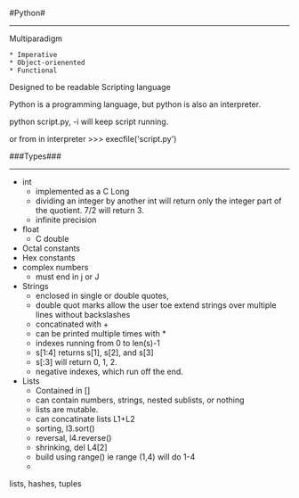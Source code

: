 #Python#
__________
Multiparadigm

	* Imperative
	* Object-orienented
	* Functional
Designed to be readable
Scripting language

Python is a programming language, but python is also an interpreter.

python script.py, -i will keep script running.

or from in interpreter
\>\>\> execfile('script.py')

###Types###
___________
 * int
	* implemented as a C Long
	* dividing an integer by another int will return only the integer part of the quotient. 7/2 will return 3. 
	* infinite precision
 * float
	* C double
* Octal constants
* Hex constants
* complex numbers
	* must end in j or J
* Strings
	* enclosed in single or double quotes, 
	* double quot marks allow the user toe extend strings over multiple lines without backslashes
	* concatinated with +
	* can be printed multiple times with *
	* indexes running from 0 to len(s)-1
	* s[1:4] returns s[1], s[2], and s[3]
	* s[:3] will return 0, 1, 2. 
	* negative indexes, which run off the end. 
* Lists
	* Contained in []
	* can contain numbers, strings, nested sublists, or nothing
	* lists are mutable. 
	* can concatinate lists L1+L2
	* sorting, l3.sort() 
	* reversal, l4.reverse()
	* shrinking, del L4[2]
	* build using range() ie range (1,4) will do 1-4
	* 

lists, hashes, tuples